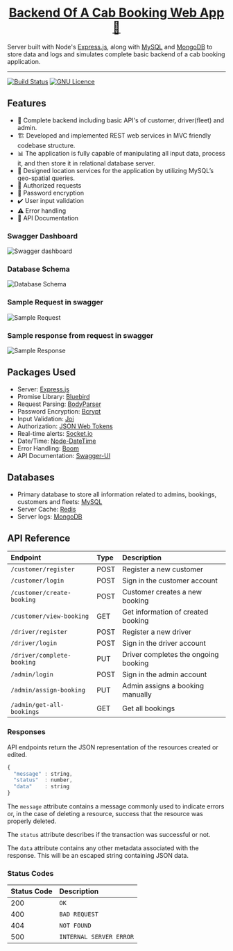 <div>
  <h1 align="center">
    <a href="https://github.com/nischaldutt/cab-booking-web-app-backend">Backend Of A Cab Booking Web App 🚕</a>
  </h1>
  <strong>
    
  </strong>
  <p>
    Server built with Node's 
    <a href="https://expressjs.com/">Express.js</a>,  along with 
    <a href="https://www.npmjs.com/package/mysql">MySQL</a> and 
    <a href="https://www.npmjs.com/package/mongodb">MongoDB</a> to store data and logs and simulates 
    complete basic backend of a cab booking application.
  </p>
</div>

<hr />

[![Build Status](https://img.shields.io/badge/build-passing-brightgreen)](https://github.com/nischaldutt/cab-booking-web-app-backend)
[![GNU Licence](https://img.shields.io/badge/Licence-GNU-blue)](https://github.com/nischaldutt/cab-booking-web-app-backend)

## Features

- 🚖 Complete backend including basic API's of customer, driver(fleet) and admin.
- 🏗️ Developed and implemented REST web services in MVC friendly codebase structure.
- 📊 The application is fully capable of manipulating all input data, process it, and then store it in relational database server.
- 📍 Designed location services for the application by utilizing MySQL’s geo-spatial queries.
- 🔑 Authorized requests
- 🔐 Password encryption
- ✔️ User input validation
- ⚠️ Error handling
- 📄 API Documentation

### Swagger Dashboard

<div>
    <img
      alt="Swagger dashboard"
      src="https://i.imgur.com/hpgOddV.png"
    />
</div>

### Database Schema

<div>
    <img
      alt="Database Schema"
      src="https://i.imgur.com/rIf5875.png"
    />
</div>

### Sample Request in swagger

<div>
    <img
      alt="Sample Request"
      src="https://i.imgur.com/X7ORuoz.png"
    />
</div>

### Sample response from request in swagger

<div>
    <img
      alt="Sample Response"
      src="https://i.imgur.com/BgOa8k9.png"
    />
</div>

## Packages Used

- Server: [Express.js](https://expressjs.com/)
- Promise Library: [Bluebird](https://www.npmjs.com/package/bluebird)
- Request Parsing: [BodyParser](https://www.npmjs.com/package/body-parser)
- Password Encryption: [Bcrypt](https://www.npmjs.com/package/bcrypt)
- Input Validation: [Joi](https://www.npmjs.com/package/joi)
- Authorization: [JSON Web Tokens](https://www.npmjs.com/package/joi)
- Real-time alerts: [Socket.io](http://socket.io/)
- Date/Time: [Node-DateTime](https://www.npmjs.com/package/node-datetime)
- Error Handling: [Boom](https://www.npmjs.com/package/boom)
- API Documentation: [Swagger-UI](https://swagger.io/tools/swagger-ui/)

## Databases

- Primary database to store all information related to admins, bookings, customers and fleets: [MySQL](https://www.npmjs.com/package/mysql)
- Server Cache: [Redis](https://www.npmjs.com/package/redis)
- Server logs: [MongoDB](https://www.npmjs.com/package/mongodb)

## API Reference

| Endpoint                   | Type | Description                          |
| :------------------------- | :--- | :----------------------------------- |
| `/customer/register`       | POST | Register a new customer              |
| `/customer/login`          | POST | Sign in the customer account         |
| `/customer/create-booking` | POST | Customer creates a new booking       |
| `/customer/view-booking`   | GET  | Get information of created booking   |
| `/driver/register`         | POST | Register a new driver                |
| `/driver/login`            | POST | Sign in the driver account           |
| `/driver/complete-booking` | PUT  | Driver completes the ongoing booking |
| `/admin/login`             | POST | Sign in the admin account            |
| `/admin/assign-booking`    | PUT  | Admin assigns a booking manually     |
| `/admin/get-all-bookings`  | GET  | Get all bookings                     |

### Responses

API endpoints return the JSON representation of the resources created or edited.

```javascript
{
  "message" : string,
  "status"  : number,
  "data"    : string
}
```

The `message` attribute contains a message commonly used to indicate errors or, in the case of deleting a resource, success that the resource was properly deleted.

The `status` attribute describes if the transaction was successful or not.

The `data` attribute contains any other metadata associated with the response. This will be an escaped string containing JSON data.

### Status Codes

| Status Code | Description             |
| :---------- | :---------------------- |
| 200         | `OK`                    |
| 400         | `BAD REQUEST`           |
| 404         | `NOT FOUND`             |
| 500         | `INTERNAL SERVER ERROR` |
